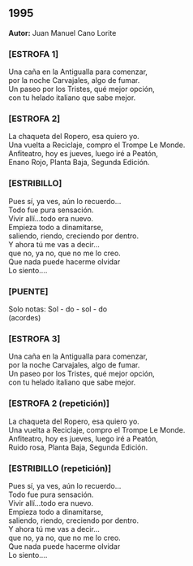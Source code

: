 ## 1995  
**Autor:** Juan Manuel Cano Lorite  

### [ESTROFA 1]  
Una caña en la Antigualla para comenzar,  
por la noche Carvajales, algo de fumar.  
Un paseo por los Tristes, qué mejor opción,  
con tu helado italiano que sabe mejor.  

### [ESTROFA 2]  
La chaqueta del Ropero, esa quiero yo.  
Una vuelta a Reciclaje, compro el Trompe Le Monde.  
Anfiteatro, hoy es jueves, luego iré a Peatón,  
Enano Rojo, Planta Baja, Segunda Edición.  

### [ESTRIBILLO]  
Pues sí, ya ves, aún lo recuerdo…  
Todo fue pura sensación.  
Vivir allí…todo era nuevo.  
Empieza todo a dinamitarse,  
saliendo, riendo, creciendo por dentro.  
Y ahora tú me vas a decir…  
que no, ya no, que no me lo creo.  
Que nada puede hacerme olvidar  
Lo siento….  

### [PUENTE]  
Solo notas: Sol - do - sol - do  
(acordes)  

### [ESTROFA 3]  
Una caña en la Antigualla para comenzar,  
por la noche Carvajales, algo de fumar.  
Un paseo por los Tristes, qué mejor opción,  
con tu helado italiano que sabe mejor.  

### [ESTROFA 2 (repetición)]  
La chaqueta del Ropero, esa quiero yo.  
Una vuelta a Reciclaje, compro el Trompe Le Monde.  
Anfiteatro, hoy es jueves, luego iré a Peatón,  
Ruido rosa, Planta Baja, Segunda Edición.  

### [ESTRIBILLO (repetición)]  
Pues sí, ya ves, aún lo recuerdo…  
Todo fue pura sensación.  
Vivir allí…todo era nuevo.  
Empieza todo a dinamitarse,  
saliendo, riendo, creciendo por dentro.  
Y ahora tú me vas a decir…  
que no, ya no, que no me lo creo.  
Que nada puede hacerme olvidar  
Lo siento….
